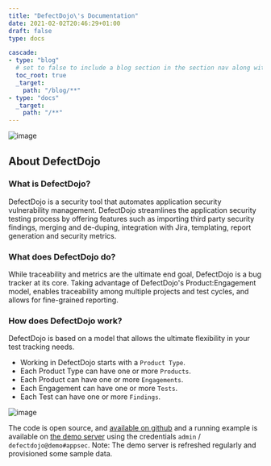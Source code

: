 ```yaml
---
title: "DefectDojo\'s Documentation"
date: 2021-02-02T20:46:29+01:00
draft: false
type: docs

cascade:
- type: "blog"
  # set to false to include a blog section in the section nav along with docs
  toc_root: true
  _target:
    path: "/blog/**"
- type: "docs"
  _target:
    path: "/**"
---
```


![image](images/dashboard.png)

## About DefectDojo

### What is DefectDojo?

DefectDojo is a security tool that automates application
security vulnerability management. DefectDojo streamlines
the application security testing process by offering features such as
importing third party security findings, merging and de-duping,
integration with Jira, templating, report generation and security
metrics.

### What does DefectDojo do?

While traceability and metrics are the ultimate end goal, DefectDojo is
a bug tracker at its core. Taking advantage of DefectDojo\'s
Product:Engagement model, enables traceability among multiple projects
and test cycles, and allows for fine-grained reporting.

### How does DefectDojo work?

DefectDojo is based on a model that allows the ultimate flexibility in
your test tracking needs.

-   Working in DefectDojo starts with a `Product Type`.
-   Each Product Type can have one or more `Products`.
-   Each Product can have one or more `Engagements`.
-   Each Engagement can have one or more `Tests`.
-   Each Test can have one or more `Findings`.

![image](images/DD-Hierarchy.png)

The code is open source, and [available on
github](https://github.com/DefectDojo/django-DefectDojo) and a running
example is available on [the demo server](https://demo.defectdojo.org)
using the credentials `admin` / `defectdojo@demo#appsec`. Note: The demo
server is refreshed regularly and provisioned some sample data.
